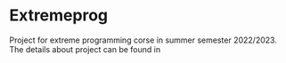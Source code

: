 # Extremeprog
Project for extreme programming corse in summer semester 2022/2023. The details about project can be found in
